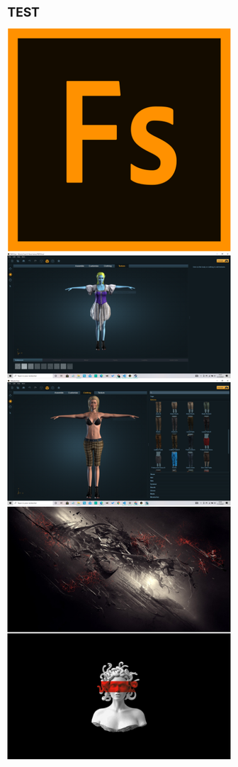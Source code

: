 # TEST
![4844579](https://github.com/magicickey/TEST/blob/main/4844579.png?raw=true)
![Capture%202](https://github.com/magicickey/TEST/blob/main/Capture%202.PNG?raw=true)
![Capture](https://github.com/magicickey/TEST/blob/main/Capture.PNG?raw=true)
![wallpaperbetter.com_1920x1080%20(1)](https://github.com/magicickey/TEST/blob/main/wallpaperbetter.com_1920x1080%20(1).jpg?raw=true)
![wallpaperbetter.com_1920x1080](https://github.com/magicickey/TEST/blob/main/wallpaperbetter.com_1920x1080.jpg?raw=true)
